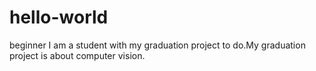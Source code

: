 # hello-world
beginner
I am a student with my graduation project to do.My graduation project is about computer vision. 
